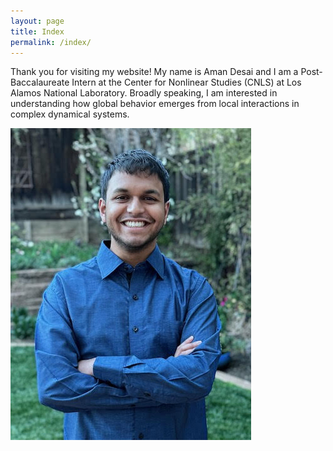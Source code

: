 ```yaml
---
layout: page
title: Index
permalink: /index/
---
```


Thank you for visiting my website! My name is Aman Desai and I am a Post-Baccalaureate Intern at the Center for Nonlinear Studies (CNLS) at Los Alamos National Laboratory. Broadly speaking, I am interested in understanding how global behavior emerges from local interactions in complex dynamical systems.

![]( /images/Aman.jpg)
